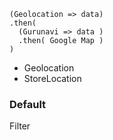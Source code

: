 ```
(Geolocation => data)
.then(
  (Gurunavi => data )
  .then( Google Map )
)
```

- Geolocation
- StoreLocation

### Default


Filter